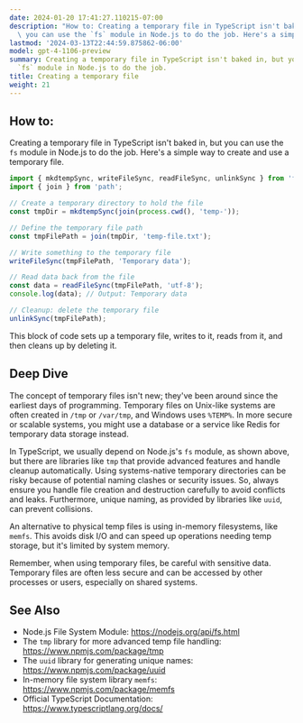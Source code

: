 ```yaml
---
date: 2024-01-20 17:41:27.110215-07:00
description: "How to: Creating a temporary file in TypeScript isn't baked in, but\
  \ you can use the `fs` module in Node.js to do the job. Here's a simple way to create\u2026"
lastmod: '2024-03-13T22:44:59.875862-06:00'
model: gpt-4-1106-preview
summary: Creating a temporary file in TypeScript isn't baked in, but you can use the
  `fs` module in Node.js to do the job.
title: Creating a temporary file
weight: 21
---
```


## How to:
Creating a temporary file in TypeScript isn't baked in, but you can use the `fs` module in Node.js to do the job. Here's a simple way to create and use a temporary file.

```typescript
import { mkdtempSync, writeFileSync, readFileSync, unlinkSync } from 'fs';
import { join } from 'path';

// Create a temporary directory to hold the file
const tmpDir = mkdtempSync(join(process.cwd(), 'temp-'));

// Define the temporary file path
const tmpFilePath = join(tmpDir, 'temp-file.txt');

// Write something to the temporary file
writeFileSync(tmpFilePath, 'Temporary data');

// Read data back from the file
const data = readFileSync(tmpFilePath, 'utf-8');
console.log(data); // Output: Temporary data

// Cleanup: delete the temporary file
unlinkSync(tmpFilePath);
```

This block of code sets up a temporary file, writes to it, reads from it, and then cleans up by deleting it.

## Deep Dive
The concept of temporary files isn't new; they've been around since the earliest days of programming. Temporary files on Unix-like systems are often created in `/tmp` or `/var/tmp`, and Windows uses `%TEMP%`. In more secure or scalable systems, you might use a database or a service like Redis for temporary data storage instead.

In TypeScript, we usually depend on Node.js's `fs` module, as shown above, but there are libraries like `tmp` that provide advanced features and handle cleanup automatically. Using systems-native temporary directories can be risky because of potential naming clashes or security issues. So, always ensure you handle file creation and destruction carefully to avoid conflicts and leaks. Furthermore, unique naming, as provided by libraries like `uuid`, can prevent collisions.

An alternative to physical temp files is using in-memory filesystems, like `memfs`. This avoids disk I/O and can speed up operations needing temp storage, but it's limited by system memory.

Remember, when using temporary files, be careful with sensitive data. Temporary files are often less secure and can be accessed by other processes or users, especially on shared systems.

## See Also
- Node.js File System Module: https://nodejs.org/api/fs.html
- The `tmp` library for more advanced temp file handling: https://www.npmjs.com/package/tmp
- The `uuid` library for generating unique names: https://www.npmjs.com/package/uuid
- In-memory file system library `memfs`: https://www.npmjs.com/package/memfs
- Official TypeScript Documentation: https://www.typescriptlang.org/docs/
